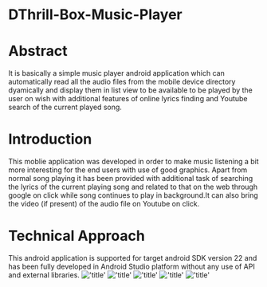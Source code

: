 # DThrill-Box-Music-Player
# Abstract
It is basically a simple music player android application which can automatically read all the audio files from the mobile device directory dyamically and display them in list view to be available to be played by the user on wish with additional features of online lyrics finding  and Youtube search of the current played song.
# Introduction
This moblie application was developed in order to make music listening a bit more interesting for the end users with use of good graphics.
Apart from normal song playing it has been provided with additional task of searching the lyrics of the current playing song and related to that on the web through google on click while song continues to play in background.It can also bring the video (if present) of the audio file on Youtube on click.
# Technical Approach
This android application is supported for target android SDK version 22 and has been fully developed in Android Studio platform without any use of API and external libraries.
!['title'](/ScreenShots/Screenshot_2018-02-04-23-29-19-256_jaipur.com.dthrillbox.png)
!['title'](/ScreenShots/Screenshot_2018-02-04-23-29-30-808_jaipur.com.dthrillbox.png)
!['title'](/ScreenShots/Screenshot_2018-02-04-23-30-13-901_jaipur.com.dthrillbox.png)
!['title'](/ScreenShots/Screenshot_2018-02-04-23-30-21-956_jaipur.com.dthrillbox.png)
!['title'](/ScreenShots/Screenshot_2018-02-04-23-30-29-290_jaipur.com.dthrillbox.png)
